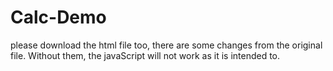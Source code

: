 # Calc-Demo

please download the html file too, there are some changes from the original file. Without them, the javaScript will not work as it is intended to.
